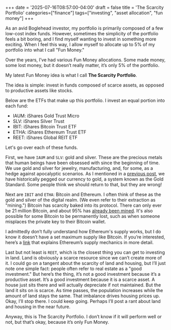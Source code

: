+++
date = '2025-07-16T08:57:00-04:00'
draft = false
title = 'The Scarcity Portfolio'
categories=["finance"]
tags=["investing", "asset allocation", "fun money"]
+++

As an avid Boglehead investor, my portfolio is primarily composed of a few low-cost index funds. However, sometimes the simplicity of the portfolio feels a bit boring, and I find myself wanting to invest in something more exciting. When I feel this way, I allow myself to allocate up to 5% of my portfolio into what I call "Fun Money."

Over the years, I’ve had various Fun Money allocations. Some made money, some lost money, but it doesn’t really matter, it’s only 5% of the portfolio.

My latest Fun Money idea is what I call **The Scarcity Portfolio**.

The idea is simple: invest in funds composed of scarce assets, as opposed to productive assets like stocks.

Below are the ETFs that make up this portfolio. I invest an equal portion into each fund:

- IAUM: iShares Gold Trust Micro
- SLV: iShares Silver Trust
- IBIT: iShares Bitcoin Trust ETF
- ETHA: iShares Ethereum Trust ETF
- REET: iShares Global REIT ETF

Let's go over each of these funds.

First, we have `IAUM` and `SLV`: gold and silver. These are the precious metals that human beings have been obsessed with since the beginning of time. We use gold and silver for jewelry, manufacturing, and, for some, as a hedge against apocalyptic scenarios. As I mentioned in a [previous post](/2025/understanding-money-as-a-unit-of-value), we have historically pegged our currency to gold, a system known as the Gold Standard. Some people think we should return to that, but they are wrong!

Next are `IBIT` and `ETHA`: Bitcoin and Ethereum. I often think of these as the gold and silver of the digital realm. (We even refer to their extraction as "mining.") Bitcoin has scarcity baked into its protocol. There can only ever be 21 million Bitcoin, and about 95% has [already been mined](https://bitbo.io/how-many-bitcoin/). It's also possible for some Bitcoin to be permanently lost, such as when someone misplaces the private key to their Bitcoin wallet.

I admittedly don’t fully understand how Ethereum's supply works, but I do know it doesn’t have a set maximum supply like Bitcoin. If you’re interested, here’s a [link](https://coinguides.org/ethereum-supply/) that explains Ethereum’s supply mechanics in more detail.

Last but not least is `REET`, which is the closest thing you can get to investing in land. Land is obviously a scarce resource since we can’t create more of it. I could go on a tangent about the scarcity of land and housing, but I’ll just note one simple fact: people often refer to real estate as a "good investment." But here’s the thing, it’s not a good investment because it’s a productive asset. It’s a good investment because it is a scarce asset. A house just sits there and will actually depreciate if not maintained. But the land it sits on is scarce. As time passes, the population increases while the amount of land stays the same. That imbalance drives housing prices up. Okay, I’ll stop there. I could keep going. Perhaps I’ll post a rant about land and housing in the near future.

Anyway, this is The Scarcity Portfolio. I don’t know if it will perform well or not, but that’s okay, because it’s only Fun Money.




